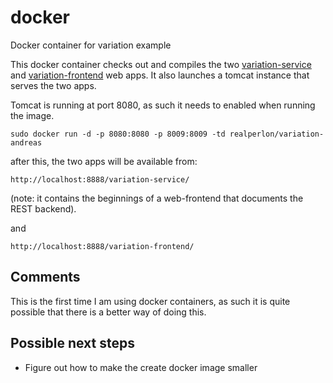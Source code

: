 # docker
Docker container for variation example

This docker container checks out and compiles the two [variation-service](https://github.com/realperlon/variation-service) and [variation-frontend](https://github.com/realperlon/variation-frontend) web apps. It also launches a tomcat instance that serves the two apps.

Tomcat is running at port 8080, as such it needs to enabled when running the image.

```sudo docker run -d -p 8080:8080 -p 8009:8009 -td realperlon/variation-andreas```

after this, the two apps will be available from:

```http://localhost:8888/variation-service/``` 

(note: it contains the beginnings of a web-frontend that documents the REST backend).

and

```http://localhost:8888/variation-frontend/```

## Comments
This is the first time I am using docker containers, as such it is quite possible that there is a better way of doing this.

## Possible next steps
* Figure out how to make the create docker image smaller


